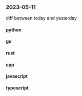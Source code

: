 ### 2023-05-11
diff between today and yesterday

#### python

#### go

#### rust

#### cpp

#### javascript

#### typescript
